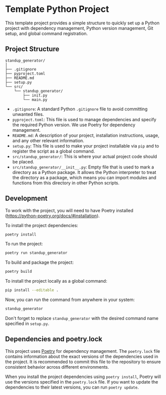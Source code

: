 # Template Python Project

This template project provides a simple structure to quickly set up a Python project with dependency management, Python version management, Git setup, and global command registration.

## Project Structure

```
standup_generator/
│
├── .gitignore
├── pyproject.toml
├── README.md
├── setup.py
└── src/
    └── standup_generator/
        ├── init.py
        └── main.py
```

- `.gitignore`: A standard Python `.gitignore` file to avoid committing unwanted files.
- `pyproject.toml`: This file is used to manage dependencies and specify the required Python version. We use Poetry for dependency management.
- `README.md`: A description of your project, installation instructions, usage, and any other relevant information.
- `setup.py`: This file is used to make your project installable via `pip` and to register the script as a global command.
- `src/standup_generator/`: This is where your actual project code should be placed.
- `src/standup_generator/__init__.py`: Empty file that is used to mark a directory as a Python package. It allows the Python interpreter to treat the directory as a package, which means you can import modules and functions from this directory in other Python scripts.

## Development

To work with the project, you will need to have Poetry installed (https://python-poetry.org/docs/#installation).

To install the project dependencies:

```bash
poetry install
```

To run the project:

```bash
poetry run standup_generator
```

To build and package the project:

```bash
poetry build
```

To install the project locally as a global command:

```bash
pip install --editable .
```

Now, you can run the command from anywhere in your system:

```bash
standup_generator
```

Don't forget to replace `standup_generator` with the desired command name specified in `setup.py`.

## Dependencies and poetry.lock

This project uses [Poetry](https://python-poetry.org/) for dependency management. The `poetry.lock` file contains information about the exact versions of the dependencies used in the project. It is recommended to commit this file to the repository to ensure consistent behavior across different environments.

When you install the project dependencies using `poetry install`, Poetry will use the versions specified in the `poetry.lock` file. If you want to update the dependencies to their latest versions, you can run `poetry update`.
